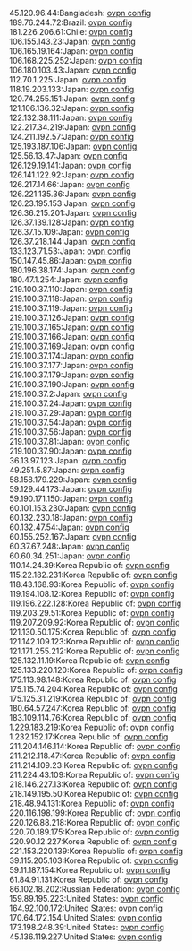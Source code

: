 45.120.96.44:Bangladesh: [ovpn config](vpn/45_120_96_44.ovpn)  
189.76.244.72:Brazil: [ovpn config](vpn/189_76_244_72.ovpn)  
181.226.206.61:Chile: [ovpn config](vpn/181_226_206_61.ovpn)  
106.155.143.23:Japan: [ovpn config](vpn/106_155_143_23.ovpn)  
106.165.19.164:Japan: [ovpn config](vpn/106_165_19_164.ovpn)  
106.168.225.252:Japan: [ovpn config](vpn/106_168_225_252.ovpn)  
106.180.103.43:Japan: [ovpn config](vpn/106_180_103_43.ovpn)  
112.70.1.225:Japan: [ovpn config](vpn/112_70_1_225.ovpn)  
118.19.203.133:Japan: [ovpn config](vpn/118_19_203_133.ovpn)  
120.74.255.151:Japan: [ovpn config](vpn/120_74_255_151.ovpn)  
121.106.136.32:Japan: [ovpn config](vpn/121_106_136_32.ovpn)  
122.132.38.111:Japan: [ovpn config](vpn/122_132_38_111.ovpn)  
122.217.34.219:Japan: [ovpn config](vpn/122_217_34_219.ovpn)  
124.211.192.57:Japan: [ovpn config](vpn/124_211_192_57.ovpn)  
125.193.187.106:Japan: [ovpn config](vpn/125_193_187_106.ovpn)  
125.56.13.47:Japan: [ovpn config](vpn/125_56_13_47.ovpn)  
126.129.19.141:Japan: [ovpn config](vpn/126_129_19_141.ovpn)  
126.141.122.92:Japan: [ovpn config](vpn/126_141_122_92.ovpn)  
126.217.14.66:Japan: [ovpn config](vpn/126_217_14_66.ovpn)  
126.221.135.36:Japan: [ovpn config](vpn/126_221_135_36.ovpn)  
126.23.195.153:Japan: [ovpn config](vpn/126_23_195_153.ovpn)  
126.36.215.201:Japan: [ovpn config](vpn/126_36_215_201.ovpn)  
126.37.139.128:Japan: [ovpn config](vpn/126_37_139_128.ovpn)  
126.37.15.109:Japan: [ovpn config](vpn/126_37_15_109.ovpn)  
126.37.218.144:Japan: [ovpn config](vpn/126_37_218_144.ovpn)  
133.123.71.53:Japan: [ovpn config](vpn/133_123_71_53.ovpn)  
150.147.45.86:Japan: [ovpn config](vpn/150_147_45_86.ovpn)  
180.196.38.174:Japan: [ovpn config](vpn/180_196_38_174.ovpn)  
180.47.1.254:Japan: [ovpn config](vpn/180_47_1_254.ovpn)  
219.100.37.110:Japan: [ovpn config](vpn/219_100_37_110.ovpn)  
219.100.37.118:Japan: [ovpn config](vpn/219_100_37_118.ovpn)  
219.100.37.119:Japan: [ovpn config](vpn/219_100_37_119.ovpn)  
219.100.37.126:Japan: [ovpn config](vpn/219_100_37_126.ovpn)  
219.100.37.165:Japan: [ovpn config](vpn/219_100_37_165.ovpn)  
219.100.37.166:Japan: [ovpn config](vpn/219_100_37_166.ovpn)  
219.100.37.169:Japan: [ovpn config](vpn/219_100_37_169.ovpn)  
219.100.37.174:Japan: [ovpn config](vpn/219_100_37_174.ovpn)  
219.100.37.177:Japan: [ovpn config](vpn/219_100_37_177.ovpn)  
219.100.37.179:Japan: [ovpn config](vpn/219_100_37_179.ovpn)  
219.100.37.190:Japan: [ovpn config](vpn/219_100_37_190.ovpn)  
219.100.37.2:Japan: [ovpn config](vpn/219_100_37_2.ovpn)  
219.100.37.24:Japan: [ovpn config](vpn/219_100_37_24.ovpn)  
219.100.37.29:Japan: [ovpn config](vpn/219_100_37_29.ovpn)  
219.100.37.54:Japan: [ovpn config](vpn/219_100_37_54.ovpn)  
219.100.37.56:Japan: [ovpn config](vpn/219_100_37_56.ovpn)  
219.100.37.81:Japan: [ovpn config](vpn/219_100_37_81.ovpn)  
219.100.37.90:Japan: [ovpn config](vpn/219_100_37_90.ovpn)  
36.13.97.123:Japan: [ovpn config](vpn/36_13_97_123.ovpn)  
49.251.5.87:Japan: [ovpn config](vpn/49_251_5_87.ovpn)  
58.158.179.229:Japan: [ovpn config](vpn/58_158_179_229.ovpn)  
59.129.44.173:Japan: [ovpn config](vpn/59_129_44_173.ovpn)  
59.190.171.150:Japan: [ovpn config](vpn/59_190_171_150.ovpn)  
60.101.153.230:Japan: [ovpn config](vpn/60_101_153_230.ovpn)  
60.132.230.18:Japan: [ovpn config](vpn/60_132_230_18.ovpn)  
60.132.47.54:Japan: [ovpn config](vpn/60_132_47_54.ovpn)  
60.155.252.167:Japan: [ovpn config](vpn/60_155_252_167.ovpn)  
60.37.67.248:Japan: [ovpn config](vpn/60_37_67_248.ovpn)  
60.60.34.251:Japan: [ovpn config](vpn/60_60_34_251.ovpn)  
110.14.24.39:Korea Republic of: [ovpn config](vpn/110_14_24_39.ovpn)  
115.22.182.231:Korea Republic of: [ovpn config](vpn/115_22_182_231.ovpn)  
118.43.168.93:Korea Republic of: [ovpn config](vpn/118_43_168_93.ovpn)  
119.194.108.12:Korea Republic of: [ovpn config](vpn/119_194_108_12.ovpn)  
119.196.222.128:Korea Republic of: [ovpn config](vpn/119_196_222_128.ovpn)  
119.203.29.51:Korea Republic of: [ovpn config](vpn/119_203_29_51.ovpn)  
119.207.209.92:Korea Republic of: [ovpn config](vpn/119_207_209_92.ovpn)  
121.130.50.175:Korea Republic of: [ovpn config](vpn/121_130_50_175.ovpn)  
121.142.109.123:Korea Republic of: [ovpn config](vpn/121_142_109_123.ovpn)  
121.171.255.212:Korea Republic of: [ovpn config](vpn/121_171_255_212.ovpn)  
125.132.11.19:Korea Republic of: [ovpn config](vpn/125_132_11_19.ovpn)  
125.133.220.120:Korea Republic of: [ovpn config](vpn/125_133_220_120.ovpn)  
175.113.98.148:Korea Republic of: [ovpn config](vpn/175_113_98_148.ovpn)  
175.115.74.204:Korea Republic of: [ovpn config](vpn/175_115_74_204.ovpn)  
175.125.31.219:Korea Republic of: [ovpn config](vpn/175_125_31_219.ovpn)  
180.64.57.247:Korea Republic of: [ovpn config](vpn/180_64_57_247.ovpn)  
183.109.114.76:Korea Republic of: [ovpn config](vpn/183_109_114_76.ovpn)  
1.229.183.219:Korea Republic of: [ovpn config](vpn/1_229_183_219.ovpn)  
1.232.152.17:Korea Republic of: [ovpn config](vpn/1_232_152_17.ovpn)  
211.204.146.114:Korea Republic of: [ovpn config](vpn/211_204_146_114.ovpn)  
211.212.118.47:Korea Republic of: [ovpn config](vpn/211_212_118_47.ovpn)  
211.214.109.23:Korea Republic of: [ovpn config](vpn/211_214_109_23.ovpn)  
211.224.43.109:Korea Republic of: [ovpn config](vpn/211_224_43_109.ovpn)  
218.146.227.13:Korea Republic of: [ovpn config](vpn/218_146_227_13.ovpn)  
218.149.195.50:Korea Republic of: [ovpn config](vpn/218_149_195_50.ovpn)  
218.48.94.131:Korea Republic of: [ovpn config](vpn/218_48_94_131.ovpn)  
220.116.198.199:Korea Republic of: [ovpn config](vpn/220_116_198_199.ovpn)  
220.126.88.218:Korea Republic of: [ovpn config](vpn/220_126_88_218.ovpn)  
220.70.189.175:Korea Republic of: [ovpn config](vpn/220_70_189_175.ovpn)  
220.90.12.227:Korea Republic of: [ovpn config](vpn/220_90_12_227.ovpn)  
221.153.220.139:Korea Republic of: [ovpn config](vpn/221_153_220_139.ovpn)  
39.115.205.103:Korea Republic of: [ovpn config](vpn/39_115_205_103.ovpn)  
59.11.187.154:Korea Republic of: [ovpn config](vpn/59_11_187_154.ovpn)  
61.84.91.131:Korea Republic of: [ovpn config](vpn/61_84_91_131.ovpn)  
86.102.18.202:Russian Federation: [ovpn config](vpn/86_102_18_202.ovpn)  
159.89.195.223:United States: [ovpn config](vpn/159_89_195_223.ovpn)  
164.92.100.172:United States: [ovpn config](vpn/164_92_100_172.ovpn)  
170.64.172.154:United States: [ovpn config](vpn/170_64_172_154.ovpn)  
173.198.248.39:United States: [ovpn config](vpn/173_198_248_39.ovpn)  
45.136.119.227:United States: [ovpn config](vpn/45_136_119_227.ovpn)  
